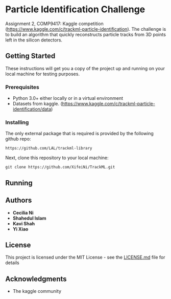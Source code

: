 # Particle Identification Challenge

Assignment 2, COMP9417: Kaggle competition (https://www.kaggle.com/c/trackml-particle-identification). The challenge is to build an algorithm that quickly reconstructs particle tracks from 3D points left in the silicon detectors. 

## Getting Started

These instructions will get you a copy of the project up and running on your local machine for testing purposes.

### Prerequisites

- Python 3.0+ either locally or in a virtual environment
- Datasets from kaggle. (https://www.kaggle.com/c/trackml-particle-identification/data)

### Installing

The only external package that is required is provided by the following github repo:

```
https://github.com/LAL/trackml-library
```

Next, clone this repository to your local machine:

```
git clone https://github.com/XifeiNi/TrackML.git
```
## Running 




## Authors

* **Cecilia Ni**
* **Shahedul Islam** 
* **Kavi Shah**
* **Yi Xiao** 

## License

This project is licensed under the MIT License - see the [LICENSE.md](LICENSE.md) file for details

## Acknowledgments

* The kaggle community
